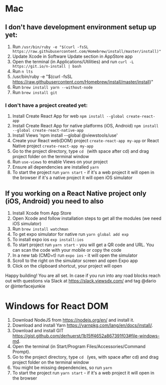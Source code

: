 # Mac

## I don't have development environment setup up yet: ##
1. Run `/usr/bin/ruby -e "$(curl -fsSL https://raw.githubusercontent.com/Homebrew/install/master/install)"`
2. Update Xcode in Software Update section in AppStore app
3. Open the terminal (in Applications/Utilities) and run `curl -L https://git.io/n-install | bash`
4. Run `n lts`
5. /usr/bin/ruby -e "$(curl -fsSL https://raw.githubusercontent.com/Homebrew/install/master/install)"
6. Run `brew install yarn --without-node`
7. Run `brew install git`

### I don't have a project created yet: ###
1. Install Create React App for web `npm install --global create-react-app`
2. Install Create React App for native platforms (iOS, Android) `npm install --global create-react-native-app`
3. Install Views 'npm install --global @viewstools/use'
4. Create your React web(DOM) project `create-react-app my-app` or React Native project `create-react-app my-app`
5. Go to the project directory, type `cd ` (with space after cd) and drag project folder on the terminal window
6. Run `use-views` to enable Views on your project
8. Ensure all dependencies are installed `yarn`
9. To start the project run `yarn start` - if it's a web project it will open in the browser if it's a native project it will open iOS simulator

## If you working on a React Native project only (iOS, Android) you need to also ##
1. Install Xcode from App Store
2. Open Xcode and follow installation steps to get all the modules (we need iOS simulator)
1. Run `brew install watchman`
2. To get expo simulator for native run `yarn global add exp`
3. To install expo ios `exp install:ios`
4. To start project run `yarn start` - you will get a QR code and URL. You can scan the code with your mobile or copy the code
5. In a new tab (CMD+t) run `expo ios` - it will open the simulator
6. Scroll to the right on the simulator screen and open Expo app
7. Click on the clipboard shortcut, your project will open

Happy building! You are all set.
In case if you run into any road blocks reach out with questions via Slack at https://slack.viewsdx.com/ and tag @dario or @interfacejunkie

# Windows for React DOM

1. Download NodeJS from https://nodejs.org/en/ and install it.
2. Download and install Yarn https://yarnpkg.com/lang/en/docs/install/.
3. Download and install GIT https://gist.github.com/derhuerst/1b15ff4652a867391f03#file-windows-md.
3. Open the terminal (in Start/Program Files/Accessories/Command Prompt).
7. Go to the project directory, type `cd ` (yes, with space after cd) and drag project folder on the terminal window
8. You might be missing dependencies, so run `yarn`
9. To start the project run `yarn start` - if it's a web project it will open in the browser
